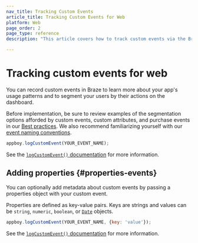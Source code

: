 ```yaml
---
nav_title: Tracking Custom Events
article_title: Tracking Custom Events for Web
platform: Web
page_order: 2
page_type: reference
description: "This article covers how to track custom events via the Braze SDK."

---
```


# Tracking custom events for web

You can record custom events in Braze to learn more about your app's usage patterns and to segment your users by their actions on the dashboard.

Before implementation, be sure to review examples of the segmentation options afforded by custom events, custom attributes, and purchase events in our [Best practices][0]. We also recommend familiarizing yourself with our [event naming conventions]({{site.baseurl}}/user_guide/data_and_analytics/custom_data/event_naming_conventions/).

```javascript
appboy.logCustomEvent(YOUR_EVENT_NAME);
```

See the [`logCustomEvent()` documentation][1] for more information.

## Adding properties {#properties-events}

You can optionally add metadata about custom events by passing a properties object with your custom event.

Properties are defined as key-value pairs. Keys are strings and values can be `string`, `numeric`, `boolean`, or [`Date`][2] objects.

```javascript
appboy.logCustomEvent(YOUR_EVENT_NAME, {key: 'value'});
```

See the [`logCustomEvent()` documentation][1] for more information.

[0]: {{site.baseurl}}/developer_guide/platform_wide/analytics_overview/#user-data-collection
[1]: https://js.appboycdn.com/web-sdk/latest/doc/module-appboy.html#.logCustomEvent
[2]: http://www.w3schools.com/jsref/jsref_obj_date.asp
